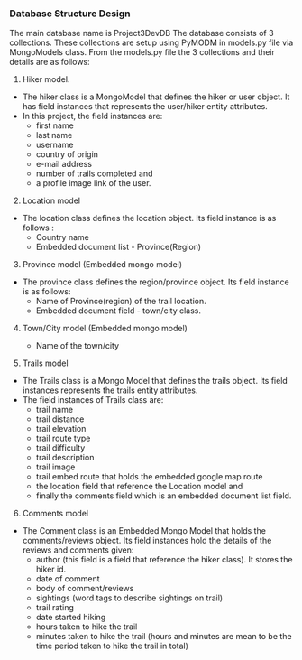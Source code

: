 ### Database Structure Design
The main database name is Project3DevDB
The database consists of 3 collections. These collections are setup using PyMODM in models.py file via MongoModels class.
From the models.py file the 3 collections and their details are as follows:

1. Hiker model.
* The hiker class is a MongoModel that defines the hiker or user object. It has field instances that represents the user/hiker entity 
attributes.
* In this project, the field instances are:
    + first name
    + last name
    + username 
    + country of origin
    + e-mail address
    + number of trails completed and 
    + a profile image link of the user.

2. Location model
* The location class defines the location object. Its field instance is as follows :
    + Country name
    + Embedded document list - Province(Region)

3. Province model (Embedded mongo model)
* The province class defines the region/province object. Its field instance is as follows:
    + Name of Province(region) of the trail location.
    + Embedded document field - town/city class.

4. Town/City model (Embedded mongo model)
    + Name of the town/city 

5. Trails model
* The Trails class is a Mongo Model that defines the trails object. Its field instances represents the trails entity attributes.
* The field instances of Trails class are:
     + trail name 
     + trail distance
     + trail elevation 
     + trail route type 
     + trail difficulty 
     + trail description 
     + trail image
     + trail embed route that holds the embedded google map route
     + the location field that reference the Location model and 
     + finally the comments field which is an embedded document list field.

6. Comments model
* The Comment class is an Embedded Mongo Model that holds the comments/reviews object. Its field instances hold the details of the reviews and comments given:
     + author (this field is a field that reference the hiker class). It stores the hiker id.
     + date of comment
     + body of comment/reviews
     + sightings (word tags to describe sightings on trail)
     + trail rating
     + date started hiking
     + hours taken to hike the trail
     + minutes taken to hike the trail (hours and minutes are mean to be the time period taken to hike the trail in total)